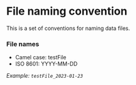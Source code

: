 # File naming convention

This is a set of conventions for naming data files.

### File names

- Camel case: testFile
- ISO 8601: YYYY-MM-DD

*Example: `testFile_2023-01-23`*
